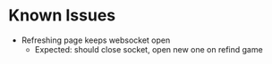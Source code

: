 # Known Issues

- Refreshing page keeps websocket open
  - Expected: should close socket, open new one on refind game